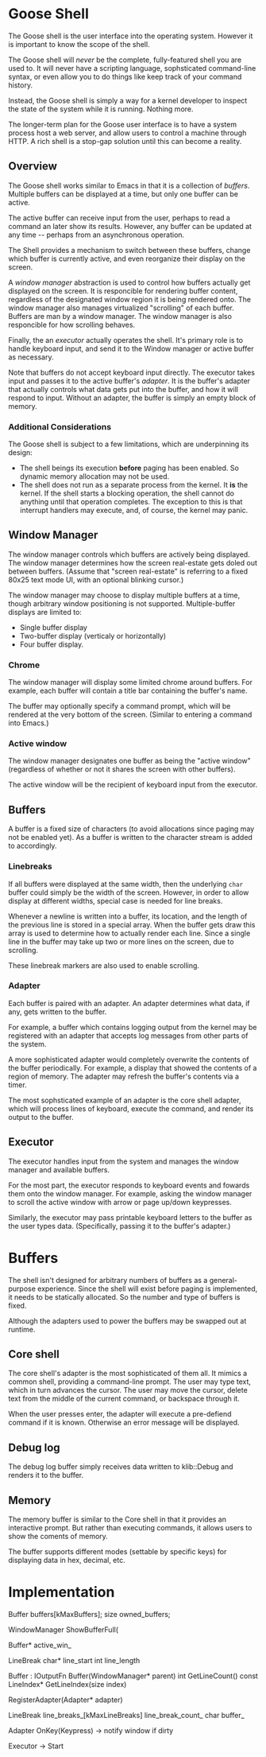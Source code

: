 # Goose Shell #

The Goose shell is the user interface into the operating system. However it is
important to know the scope of the shell.

The Goose shell will *never* be the complete, fully-featured shell you are used
to. It will never have a scripting language, sophsticated command-line syntax,
or even allow you to do things like keep track of your command history.

Instead, the Goose shell is simply a way for a kernel developer to inspect the
state of the system while it is running. Nothing more.

The longer-term plan for the Goose user interface is to have a system process
host a web server, and allow users to control a machine through HTTP. A rich
shell is a stop-gap solution until this can become a reality.

## Overview ##

The Goose shell works similar to Emacs in that it is a collection of *buffers*.
Multiple buffers can be displayed at a time, but only one buffer can be active.

The active buffer can receive input from the user, perhaps to read a command an
later show its results. However, any buffer can be updated at any time --
perhaps from an asynchronous operation.

The Shell provides a mechanism to switch between these buffers, change which
buffer is currently active, and even reorganize their display on the screen.

A *window manager* abstraction is used to control how buffers actually get
displayed on the screen. It is responcible for rendering buffer content,
regardless of the designated window region it is being rendered onto. The
window manager also manages virtualized "scrolling" of each buffer.
Buffers are man by a window manager. The window manager is also responcible
for how scrolling behaves.

Finally, the an *executor* actually operates the shell. It's primary role
is to handle keyboard input, and send it to the Window manager or active
buffer as necessary.

Note that buffers do not accept keyboard input directly. The executor takes
input and passes it to the active buffer's *adapter*. It is the buffer's
adapter that actually controls what data gets put into the buffer, and how it
will respond to input. Without an adapter, the buffer is simply an empty block
of memory.

### Additional Considerations ###

The Goose shell is subject to a few limitations, which are underpinning its
design:

- The shell beings its execution **before** paging has been enabled. So dynamic
  memory allocation may not be used.
- The shell does not run as a separate process from the kernel. It **is** the
  kernel. If the shell starts a blocking operation, the shell cannot do
  anything until that operation completes. The exception to this is that
  interrupt handlers may execute, and, of course, the kernel may panic.

## Window Manager ##

The window manager controls which buffers are actively being displayed. The
window manager determines how the screen real-estate gets doled out between
buffers. (Assume that "screen real-estate" is referring to a fixed 80x25
text mode UI, with an optional blinking cursor.)

The window manager may choose to display multiple buffers at a time, though
arbitrary window positioning is not supported. Multiple-buffer displays are
limited to:

- Single buffer display
- Two-buffer display (verticaly or horizontally)
- Four buffer display.

### Chrome ###

The window manager will display some limited chrome around buffers. For
example, each buffer will contain a title bar containing the buffer's name.

The buffer may optionally specify a command prompt, which will be rendered
at the very bottom of the screen. (Similar to entering a command into Emacs.)

### Active window ###

The window manager designates one buffer as being the "active window"
(regardless of whether or not it shares the screen with other buffers).

The active window will be the recipient of keyboard input from the executor.

## Buffers ##

A buffer is a fixed size of characters (to avoid allocations since paging
may not be enabled yet). As a buffer is written to the character stream is
added to accordingly.

### Linebreaks ###

If all buffers were displayed at the same width, then the underlying `char`
buffer could simply be the width of the screen. However, in order to
allow display at different widths, special case is needed for line breaks.

Whenever a newline is written into a buffer, its location, and the length of
the previous line is stored in a special array. When the buffer gets draw
this array is used to determine how to actually render each line. Since
a single line in the buffer may take up two or more lines on the screen, due
to scrolling.

These linebreak markers are also used to enable scrolling.

### Adapter ###

Each buffer is paired with an adapter. An adapter determines what data, if
any, gets written to the buffer.

For example, a buffer which contains logging output from the kernel may be
registered with an adapter that accepts log messages from other parts of the
system.

A more sophisticated adapter would completely overwrite the contents of the
buffer periodically. For example, a display that showed the contents of a
region of memory. The adapter may refresh the buffer's contents via a timer.

The most sophsticated example of an adapter is the core shell adapter, which
will process lines of keyboard, execute the command, and render its output
to the buffer.

## Executor #

The executor handles input from the system and manages the window manager and
available buffers.

For the most part, the executor responds to keyboard events and fowards them
onto the window manager. For example, asking the window manager to scroll
the active window with arrow or page up/down keypresses.

Similarly, the executor may pass printable keyboard letters to the buffer
as the user types data. (Specifically, passing it to the buffer's adapter.)

# Buffers #

The shell isn't designed for arbitrary numbers of buffers as a general-purpose
experience. Since the shell will exist before paging is implemented, it needs
to be statically allocated. So the number and type of buffers is fixed.

Although the adapters used to power the buffers may be swapped out at runtime.

## Core shell ##

The core shell's adapter is the most sophisticated of them all. It mimics a
common shell, providing a command-line prompt. The user may type text, which
in turn advances the cursor. The user may move the cursor, delete text from
the middle of the current command, or backspace through it.

When the user presses enter, the adapter will execute a pre-defiend command
if it is known. Otherwise an error message will be displayed.

## Debug log ##

The debug log buffer simply receives data written to klib::Debug and renders
it to the buffer.

## Memory ##

The memory buffer is similar to the Core shell in that it provides an
interactive prompt. But rather than executing commands, it allows users to
show the coments of memory.

The buffer supports different modes (settable by specific keys) for displaying
data in hex, decimal, etc.

# Implementation #

Buffer buffers[kMaxBuffers];
size owned_buffers;

WindowManager
  ShowBufferFull(

  Buffer* active_win_

LineBreak
  char* line_start
  int   line_length

Buffer : IOutputFn
  Buffer(WindowManager* parent)
  int GetLineCount()
  const LineIndex* GetLineIndex(size index)

  RegisterAdapter(Adapter* adapter)

  LineBreak line_breaks_[kMaxLineBreaks]
  line_break_count_
  char buffer_

Adapter
  OnKey(Keypress)
  -> notify window if dirty

Executor
  -> Start
